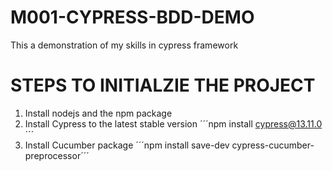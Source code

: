 # M001-CYPRESS-BDD-DEMO

This a demonstration of my skills in cypress framework

# STEPS TO INITIALZIE THE PROJECT

1. Install nodejs and the npm package
2. Install Cypress to the latest stable version
   ´´´npm install cypress@13.11.0´´´
3. Install Cucumber package
   ´´´npm install save-dev cypress-cucumber-preprocessor´´´
